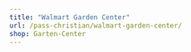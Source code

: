 ```yaml
---
title: "Walmart Garden Center"
url: /pass-christian/walmart-garden-center/
shop: Garten-Center
---
```

